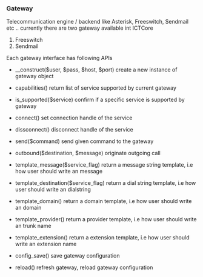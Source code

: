 ### Gateway
Telecommunication engine / backend like Asterisk, Freeswitch, Sendmail etc .. currently there are two gateway available int ICTCore 

1. Freeswitch
2. Sendmail

Each gateway interface has following APIs

* __construct($user, $pass, $host, $port)
create a new instance of gateway object

* capabilities()
return list of service supported by current gateway

* is_supported($service)
confirm if a specific service is supported by gateway

* connect()
set connection handle of the service

* dissconnect()
disconnect handle of the service

* send($command)
send given command to the gateway

* outbound($destination, $message)
originate outgoing call

* template_message($service_flag)
return a message string template, i.e how user should write an message

* template_destination($service_flag)
return a dial string template, i.e how user should write an dialstring

* template_domain()
return a domain template, i.e how user should write an domain

* template_provider()
return a provider template, i.e how user should write an trunk name

* template_extension()
return a extension template, i.e how user should write an extension name

* config_save()
save gateway configuration

* reload()
refresh gateway, reload gateway configuration

